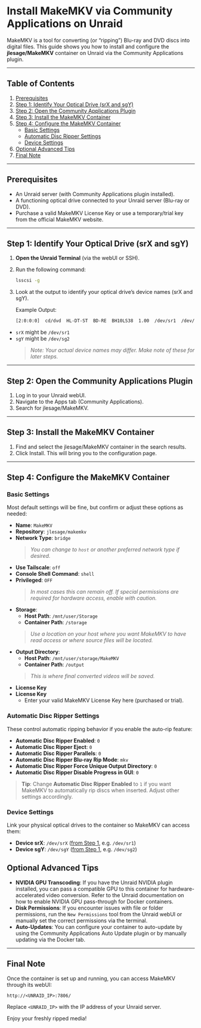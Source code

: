 # Install MakeMKV via Community Applications on Unraid

MakeMKV is a tool for converting (or “ripping”) Blu-ray and DVD discs into digital files. This guide shows you how to install and configure the **jlesage/MakeMKV** container on Unraid via the Community Applications plugin.

---

## Table of Contents
1. [Prerequisites](#prerequisites)
2. [Step 1: Identify Your Optical Drive (srX and sgY)](#step-1-identify-your-optical-drive-srx-and-sgy)
3. [Step 2: Open the Community Applications Plugin](#step-2-open-the-community-applications-plugin)
4. [Step 3: Install the MakeMKV Container](#step-3-install-the-makemkv-container)
5. [Step 4: Configure the MakeMKV Container](#step-4-configure-the-makemkv-container)
    - [Basic Settings](#basic-settings)
    - [Automatic Disc Ripper Settings](#automatic-disc-ripper-settings)
    - [Device Settings](#device-settings)
6. [Optional Advanced Tips](#optional-advanced-tips)
7. [Final Note](#final-note)

---

## Prerequisites
- An Unraid server (with Community Applications plugin installed).
- A functioning optical drive connected to your Unraid server (Blu-ray or DVD).
- Purchase a valid MakeMKV License Key or use a temporary/trial key from the official MakeMKV website.

---

## Step 1: Identify Your Optical Drive (srX and sgY)
1. **Open the Unraid Terminal** (via the webUI or SSH).
2. Run the following command:
   ```bash
   lsscsi -g
3. Look at the output to identify your optical drive’s device names (srX and sgY).

   Example Output:
   ```bash
   [2:0:0:0]  cd/dvd  HL-DT-ST  BD-RE  BH10LS38  1.00  /dev/sr1  /dev/sg2
- `srX` might be `/dev/sr1`
- `sgY` might be `/dev/sg2`
  > *Note: Your actual device names may differ. Make note of these for later steps.*

---

## Step 2: Open the Community Applications Plugin
1. Log in to your Unraid webUI.
2. Navigate to the Apps tab (Community Applications).
3. Search for jlesage/MakeMKV.

---

## Step 3: Install the MakeMKV Container
1. Find and select the jlesage/MakeMKV container in the search results.
2. Click Install. This will bring you to the configuration page.

---

## Step 4: Configure the MakeMKV Container
### Basic Settings
Most default settings will be fine, but confirm or adjust these options as needed:

- **Name**: `MakeMKV`  
- **Repository**: `jlesage/makemkv`
- **Network Type**: `bridge`  
  > *You can change to `host` or another preferred network type if desired.*
- **Use Tailscale**: `off`
- **Console Shell Command**: `shell`
- **Privileged**: `OFF`  
  > *In most cases this can remain off. If special permissions are required for hardware access, enable with caution.*
- **Storage**:  
  - **Host Path**: `/mnt/user/Storage`  
  - **Container Path**: `/storage`  
  > *Use a location on your host where you want MakeMKV to have read access or where source files will be located.*
- **Output Directory**:  
  - **Host Path**: `/mnt/user/storage/MakeMKV`  
  - **Container Path**: `/output`  
  > *This is where final converted videos will be saved.*
- **License Key**  
- **License Key**  
  - Enter your valid MakeMKV License Key here (purchased or trial).

### Automatic Disc Ripper Settings
These control automatic ripping behavior if you enable the auto-rip feature:

- **Automatic Disc Ripper Enabled**: `0`
- **Automatic Disc Ripper Eject**: `0`
- **Automatic Disc Ripper Parallels**: `0`
- **Automatic Disc Ripper Blu-ray Rip Mode**: `mkv`
- **Automatic Disc Ripper Force Unique Output Directory**: `0`
- **Automatic Disc Ripper Disable Progress in GUI**: `0`

> **Tip**: Change **Automatic Disc Ripper Enabled** to `1` if you want MakeMKV to automatically rip discs when inserted. Adjust other settings accordingly.

### Device Settings
Link your physical optical drives to the container so MakeMKV can access them:

- **Device srX**: `/dev/srX` ([from Step 1](#step-1-identify-your-optical-drive-srx-and-sgy), e.g. `/dev/sr1`)
- **Device sgY**: `/dev/sgY` ([from Step 1](#step-1-identify-your-optical-drive-srx-and-sgy), e.g. `/dev/sg2`)

## Optional Advanced Tips
- **NVIDIA GPU Transcoding**: If you have the Unraid NVIDIA plugin installed, you can pass a compatible GPU to this container for hardware-accelerated video conversion. Refer to the Unraid documentation on how to enable NVIDIA GPU pass-through for Docker containers.
- **Disk Permissions**: If you encounter issues with file or folder permissions, run the `New Permissions` tool from the Unraid webUI or manually set the correct permissions via the terminal.
- **Auto-Updates**: You can configure your container to auto-update by using the Community Applications Auto Update plugin or by manually updating via the Docker tab.

---

## Final Note
Once the container is set up and running, you can access MakeMKV through its webUI:
   ```
   http://<UNRAID_IP>:7806/
```
Replace `<UNRAID_IP>` with the IP address of your Unraid server.

Enjoy your freshly ripped media!


